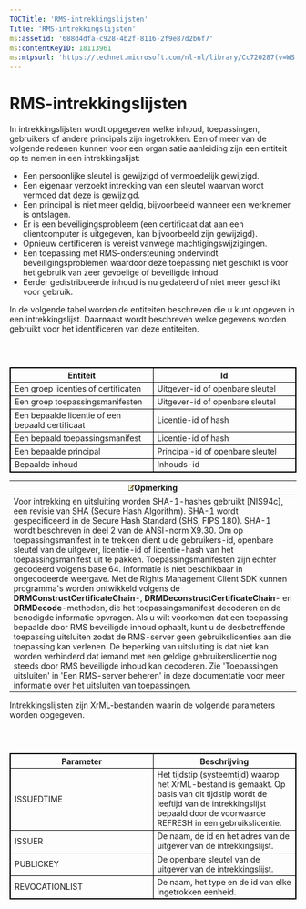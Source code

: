 ```yaml
---
TOCTitle: 'RMS-intrekkingslijsten'
Title: 'RMS-intrekkingslijsten'
ms:assetid: '688d4dfa-c928-4b2f-8116-2f9e87d2b6f7'
ms:contentKeyID: 18113961
ms:mtpsurl: 'https://technet.microsoft.com/nl-nl/library/Cc720287(v=WS.10)'
---
```


RMS-intrekkingslijsten
======================

In intrekkingslijsten wordt opgegeven welke inhoud, toepassingen, gebruikers of andere principals zijn ingetrokken. Een of meer van de volgende redenen kunnen voor een organisatie aanleiding zijn een entiteit op te nemen in een intrekkingslijst:

-   Een persoonlijke sleutel is gewijzigd of vermoedelijk gewijzigd.
-   Een eigenaar verzoekt intrekking van een sleutel waarvan wordt vermoed dat deze is gewijzigd.
-   Een principal is niet meer geldig, bijvoorbeeld wanneer een werknemer is ontslagen.
-   Er is een beveiligingsprobleem (een certificaat dat aan een clientcomputer is uitgegeven, kan bijvoorbeeld zijn gewijzigd).
-   Opnieuw certificeren is vereist vanwege machtigingswijzigingen.
-   Een toepassing met RMS-ondersteuning ondervindt beveiligingsproblemen waardoor deze toepassing niet geschikt is voor het gebruik van zeer gevoelige of beveiligde inhoud.
-   Eerder gedistribueerde inhoud is nu gedateerd of niet meer geschikt voor gebruik.

In de volgende tabel worden de entiteiten beschreven die u kunt opgeven in een intrekkingslijst. Daarnaast wordt beschreven welke gegevens worden gebruikt voor het identificeren van deze entiteiten.

###  

 
<table style="border:1px solid black;">
<colgroup>
<col width="50%" />
<col width="50%" />
</colgroup>
<thead>
<tr class="header">
<th style="border:1px solid black;" >Entiteit</th>
<th style="border:1px solid black;" >Id</th>
</tr>
</thead>
<tbody>
<tr class="odd">
<td style="border:1px solid black;">Een groep licenties of certificaten</td>
<td style="border:1px solid black;">Uitgever-id of openbare sleutel</td>
</tr>
<tr class="even">
<td style="border:1px solid black;">Een groep toepassingsmanifesten</td>
<td style="border:1px solid black;">Uitgever-id of openbare sleutel</td>
</tr>
<tr class="odd">
<td style="border:1px solid black;">Een bepaalde licentie of een bepaald certificaat</td>
<td style="border:1px solid black;">Licentie-id of hash</td>
</tr>
<tr class="even">
<td style="border:1px solid black;">Een bepaald toepassingsmanifest</td>
<td style="border:1px solid black;">Licentie-id of hash</td>
</tr>
<tr class="odd">
<td style="border:1px solid black;">Een bepaalde principal</td>
<td style="border:1px solid black;">Principal-id of openbare sleutel</td>
</tr>
<tr class="even">
<td style="border:1px solid black;">Bepaalde inhoud</td>
<td style="border:1px solid black;">Inhouds-id</td>
</tr>
</tbody>
</table>
  
| ![](images/Cc720287.note(WS.10).gif)Opmerking                                                                                                                                                                                                                                                                                                                                                                                                                                                                                                                                                                                                                                                                                                                                                                                                                                                                                                                                                                                                                                                                                                                                                                                                                                                                          |  
|-----------------------------------------------------------------------------------------------------------------------------------------------------------------------------------------------------------------------------------------------------------------------------------------------------------------------------------------------------------------------------------------------------------------------------------------------------------------------------------------------------------------------------------------------------------------------------------------------------------------------------------------------------------------------------------------------------------------------------------------------------------------------------------------------------------------------------------------------------------------------------------------------------------------------------------------------------------------------------------------------------------------------------------------------------------------------------------------------------------------------------------------------------------------------------------------------------------------------------------------------------------------------------------------------------------------------------------------------------|  
| Voor intrekking en uitsluiting worden SHA-1-hashes gebruikt \[NIS94c\], een revisie van SHA (Secure Hash Algorithm). SHA-1 wordt gespecificeerd in de Secure Hash Standard (SHS, FIPS 180). SHA-1 wordt beschreven in deel 2 van de ANSI-norm X9.30. Om op toepassingsmanifest in te trekken dient u de gebruikers-id, openbare sleutel van de uitgever, licentie-id of licentie-hash van het toepassingsmanifest uit te pakken. Toepassingsmanifesten zijn echter gecodeerd volgens base 64. Informatie is niet beschikbaar in ongecodeerde weergave. Met de Rights Management Client SDK kunnen programma's worden ontwikkeld volgens de **DRMConstructCertificateChain**-, **DRMDeconstructCertificateChain**- en **DRMDecode**-methoden, die het toepassingsmanifest decoderen en de benodigde informatie opvragen. Als u wilt voorkomen dat een toepassing bepaalde door RMS beveiligde inhoud ophaalt, kunt u de desbetreffende toepassing uitsluiten zodat de RMS-server geen gebruikslicenties aan die toepassing kan verlenen. De beperking van uitsluiting is dat niet kan worden verhinderd dat iemand met een geldige gebruikerslicentie nog steeds door RMS beveiligde inhoud kan decoderen. Zie 'Toepassingen uitsluiten' in 'Een RMS-server beheren' in deze documentatie voor meer informatie over het uitsluiten van toepassingen. |
  
Intrekkingslijsten zijn XrML-bestanden waarin de volgende parameters worden opgegeven.
  
###  

 
<table style="border:1px solid black;">
<colgroup>
<col width="50%" />
<col width="50%" />
</colgroup>
<thead>
<tr class="header">
<th style="border:1px solid black;" >Parameter</th>
<th style="border:1px solid black;" >Beschrijving</th>
</tr>
</thead>
<tbody>
<tr class="odd">
<td style="border:1px solid black;">ISSUEDTIME</td>
<td style="border:1px solid black;">Het tijdstip (systeemtijd) waarop het XrML-bestand is gemaakt. Op basis van dit tijdstip wordt de leeftijd van de intrekkingslijst bepaald door de voorwaarde REFRESH in een gebruikslicentie.</td>
</tr>
<tr class="even">
<td style="border:1px solid black;">ISSUER</td>
<td style="border:1px solid black;">De naam, de id en het adres van de uitgever van de intrekkingslijst.</td>
</tr>
<tr class="odd">
<td style="border:1px solid black;">PUBLICKEY</td>
<td style="border:1px solid black;">De openbare sleutel van de uitgever van de intrekkingslijst.</td>
</tr>
<tr class="even">
<td style="border:1px solid black;">REVOCATIONLIST</td>
<td style="border:1px solid black;">De naam, het type en de id van elke ingetrokken eenheid.</td>
</tr>
</tbody>
</table>
